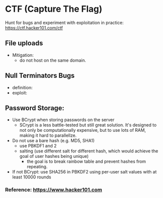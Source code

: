 # CTF (Capture The Flag)
Hunt for bugs and experiment with exploitation in practice: https://ctf.hacker101.com/ctf

## File uploads
* Mitigation:
  - do not host on the same domain.

## Null Terminators Bugs
* definition:
* exploit:

## Password Storage:
* Use BCrypt when storing passwords on the server
  - SCrypt is a less battle-tested but still great solution. It's designed to not only be computationally expensive, but to use lots of RAM, making it hard to parallellze.
* Do not use a bare hash (e.g. MD5, SHA1)
  - use PBKDF1 and 2
  - salting (use different salt for different hash, which would achieve the goal of user hashes being unique)
    - the goal is to break rainbow table and prevent hashes from repeating.
* If not BCrypt: use SHA256 in PBKDF2 using per-user salt values with at least 10000 rounds

### Reference: https://www.hacker101.com
